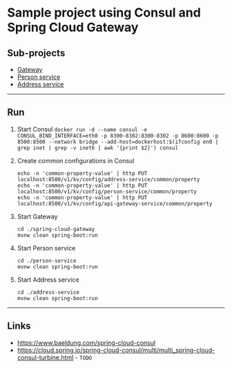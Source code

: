 
# Sample project using Consul and Spring Cloud Gateway

## Sub-projects

* [Gateway](spring-cloud-gateway/)
* [Person service](person-service/)
* [Address service](address-service/)

---

## Run

1. Start Consul
	`docker run -d --name consul -e CONSUL_BIND_INTERFACE=eth0 -p 8300-8302:8300-8302 -p 8600:8600 -p 8500:8500 --network bridge --add-host=dockerhost:$(ifconfig en0 | grep inet | grep -v inet6 | awk '{print $2}') consul`

2. Create common configurations in Consul
	```
	echo -n 'common-property-value' | http PUT localhost:8500/v1/kv/config/address-service/common/property
	echo -n 'common-property-value' | http PUT localhost:8500/v1/kv/config/person-service/common/property
	echo -n 'common-property-value' | http PUT localhost:8500/v1/kv/config/api-gateway-service/common/property
	```

2. Start Gateway
	```
	cd ./spring-cloud-gateway
	mvnw clean spring-boot:run
	```

3. Start Person service
	```
	cd ./person-service
	mvnw clean spring-boot:run
	```

4. Start Address service
	```
	cd ./address-service
	mvnw clean spring-boot:run
	```

---

## Links

* https://www.baeldung.com/spring-cloud-consul
* https://cloud.spring.io/spring-cloud-consul/multi/multi_spring-cloud-consul-turbine.html - `TODO`
